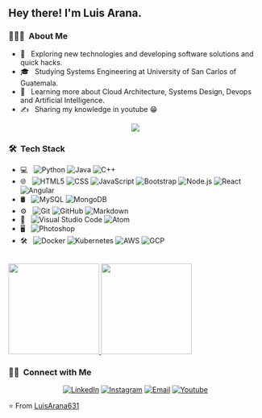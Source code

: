 <h2> Hey there! I'm Luis Arana.</h2>

<h3> 👨🏻‍💻 &nbsp;About Me </h3>

- 🤔 &nbsp; Exploring new technologies and developing software solutions and quick hacks.
- 🎓 &nbsp; Studying Systems Engineering at University of San Carlos of Guatemala.
- 🌱 &nbsp; Learning more about Cloud Architecture, Systems Design, Devops and Artificial Intelligence.
- ✍️ &nbsp; Sharing my knowledge in youtube 😁 

<p align="center">
  <img src="https://media.tenor.com/images/b7939d73d32cb3ce5e48a80dd35dc599/tenor.gif">
</p>

<h3> 🛠 &nbsp;Tech Stack</h3>

- 💻 &nbsp;
  ![Python](https://img.shields.io/badge/-Python-333333?style=flat&logo=python)
  ![Java](https://img.shields.io/badge/-Java-333333?style=flat&logo=Java&logoColor=007396)
  ![C++](https://img.shields.io/badge/-C++-333333?style=flat&logo=C%2B%2B&logoColor=00599C)
- 🌐 &nbsp;
  ![HTML5](https://img.shields.io/badge/-HTML5-333333?style=flat&logo=HTML5)
  ![CSS](https://img.shields.io/badge/-CSS-333333?style=flat&logo=CSS3&logoColor=1572B6)
  ![JavaScript](https://img.shields.io/badge/-JavaScript-333333?style=flat&logo=javascript)
  ![Bootstrap](https://img.shields.io/badge/-Bootstrap-333333?style=flat&logo=bootstrap&logoColor=563D7C)
  ![Node.js](https://img.shields.io/badge/-Node.js-333333?style=flat&logo=node.js)
  ![React](https://img.shields.io/badge/-React-333333?style=flat&logo=react)
  ![Angular](https://img.shields.io/badge/-Angular-333333?style=flat&logo=angular)  
- 🛢 &nbsp;
  ![MySQL](https://img.shields.io/badge/-MySQL-333333?style=flat&logo=mysql)
  ![MongoDB](https://img.shields.io/badge/-MongoDB-333333?style=flat&logo=mongodb)
- ⚙️ &nbsp;
  ![Git](https://img.shields.io/badge/-Git-333333?style=flat&logo=git)
  ![GitHub](https://img.shields.io/badge/-GitHub-333333?style=flat&logo=github)
  ![Markdown](https://img.shields.io/badge/-Markdown-333333?style=flat&logo=markdown)
- 🔧 &nbsp;
  ![Visual Studio Code](https://img.shields.io/badge/-Visual%20Studio%20Code-333333?style=flat&logo=visual-studio-code&logoColor=007ACC)
  ![Atom](https://img.shields.io/badge/-Atom-333333?style=flat&logo=atom&logoColor=007ACC)
- 🖥 &nbsp;
  ![Photoshop](https://img.shields.io/badge/-Photoshop-333333?style=flat&logo=adobe-photoshop)
- 🛠 &nbsp;
  ![Docker](https://img.shields.io/badge/-Docker-333333?style=flat&logo=docker)
  ![Kubernetes](https://img.shields.io/badge/-Kubernetes-333333?style=flat&logo=kubernetes)
  ![AWS](https://img.shields.io/badge/-AWS-333333?style=flat&logo=amazon)
  ![GCP](https://img.shields.io/badge/-GCP-333333?style=flat&logo=google-cloud)
<br/>

<a href="https://github.com/AVS1508">
  <img height="180em" src="https://github-readme-stats.vercel.app/api?username=LuisArana631&theme=buefy&show_icons=true" />
  <img height="180em" src="https://github-readme-stats.vercel.app/api/top-langs/?username=LuisArana631&theme=buefy&layout=compact" />
</a>

<br/>

<h3> 🤝🏻 &nbsp;Connect with Me </h3>

<p align="center">
<a href="https://www.linkedin.com/in/luis-arana-a44598191/"><img alt="LinkedIn" src="https://img.shields.io/badge/LinkedIn-Luis%20Arana-blue?style=flat-square&logo=linkedin"></a>
<a href="https://www.instagram.com/luis_fer631/"><img alt="Instagram" src="https://img.shields.io/badge/Instagram-luis__fer631-blue?style=flat-square&logo=instagram"></a>
<a href="mailto:luarana631@gmail.com"><img alt="Email" src="https://img.shields.io/badge/Email-luarana631@gmail.com-blue?style=flat-square&logo=gmail"></a>
<a href="https://www.youtube.com/channel/UCglXczWYAsCmJmY_iTXzSxQ"><img alt="Youtube" src="https://img.shields.io/badge/Youtube-Bloc%20de%20notas-blue?style=flat-square&logo=youtube"></a>
</p>

⭐️ From [LuisArana631](https://github.com/LuisArana631)

